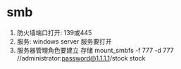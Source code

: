 # smb
1. 防火墙端口打开: 139或445
2. 服务: windows server 服务要打开
3. 服务器管理角色要建立 存储
mount_smbfs -f 777 -d 777 //administrator:password@1.1.1.1/stock stock
